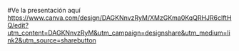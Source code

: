 #Ve la presentación aquí
https://www.canva.com/design/DAGKNnvzRyM/XMzGKma0KqQRHJR6clftHQ/edit?utm_content=DAGKNnvzRyM&utm_campaign=designshare&utm_medium=link2&utm_source=sharebutton
